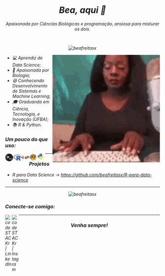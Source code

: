 <h1 align = "center">
<br>
 <i>Bea, aqui 👋<i> 
</h1>

<p align = "center"> Apaixonada por Ciências Biológicas e programação, ansiosa para misturar os dois. </p>

<br>
<p align="center"> <img src="https://komarev.com/ghpvc/?username=beafreitasx" alt="beafreitasx" /> </p>

<img align="right" alt="GIF" src="https://github.com/beafreitasx/beafreitasx/blob/master/tenor%20(1).gif" width="350px" />


- 💻 Aprendiz de Data Science;
- 🌱 Apaixonada por Biologia;
- 😄 Conhecendo Desenvolvimento de Sistemas e Machine Learning;                                          
- 🎓 Graduanda em Ciência, Tecnologia, e Inovação (UFBA);  
- 📚 R & Python.

### *Um pouco do que uso:*
<img align="left" alt="Terminal" width="26px" src="https://raw.githubusercontent.com/github/explore/80688e429a7d4ef2fca1e82350fe8e3517d3494d/topics/terminal/terminal.png" />

<img align="left" alt="Terminal" width="26px" src="https://raw.githubusercontent.com/github/explore/80688e429a7d4ef2fca1e82350fe8e3517d3494d/topics/r/r.png" />

<img align="left" alt="Terminal" width="26px" src="https://raw.githubusercontent.com/github/explore/80688e429a7d4ef2fca1e82350fe8e3517d3494d/topics/git/git.png" />

<img align="left" alt="Terminal" width="26px" src="https://github.com/beafreitasx/beafreitasx/blob/master/orange.jpg" />

<img align="left" alt="Terminal" width="26px" src="https://github.com/beafreitasx/beafreitasx/blob/master/phy.jpg" />

---

### *Projetos*
- R para Data Science -> https://github.com/beafreitasx/R-para-data-science

---

<p align="center">
<img src="https://github-readme-stats.vercel.app/api?username=beafreitasx&show_icons=true" alt="beafreitasx"/>
</p>

### *Conecte-se comigo:*

[<img align="left" alt="codeSTACKr | LinkedIn" width="22px" src="https://cdn.jsdelivr.net/npm/simple-icons@v3/icons/linkedin.svg" />][linkedin]

[<img align="left" alt="codeSTACKr | Instagram" width="22px" src="https://cdn.jsdelivr.net/npm/simple-icons@v3/icons/instagram.svg" />][instagram]


[instagram]: https://instagram.com/beatriz.science
[linkedin]: linkedin.com/in/beatriz-de-j-freitas-9770a3132

---
### <p align="center">*Venha sempre!*</p>


















                     
                                                                                     




